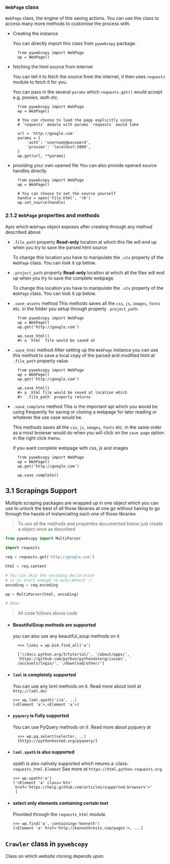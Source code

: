 
### `WebPage` class

`WebPage` class, the engine of this saving actions.
You can use this class to access many more methods to
customise the process with.

- Creating the instance

    You can directly import this class from `pywebcopy` package.
    
        from pywebcopy import WebPage    
        wp = WebPage()
    

- fetching the html source from internet
   
   You can tell it to fetch the source from the
   internet, it then uses `requests` module to fetch it
   for you.
   
   You can pass in the several `params`
   which `requests.get()` would accept 
   e.g. *proxies, auth etc.*
   
        from pywebcopy import WebPage    
        wp = WebPage()
      
        # You can choose to load the page explicitly using 
        # `requests` module with params `requests` would take
      
        url = 'http://google.com'
        params = {
            'auth': 'username@password',
            'proxies': 'localhost:5000',
        }
        wp.get(url, **params)
        
    
- providing your own opened file
    You can also provide opened source handles
    directly 
    
        from pywebcopy import WebPage    
        wp = WebPage()
        
        # You can choose to set the source yourself
        handle = open('file.html', 'rb')
        wp.set_source(handle)
            
    
### 2.1.2  `WebPage` properties and methods

Apis which `WebPage` object exposes after creating
through any method described above

- `.file_path` property
    **Read-only** location at which this file will end up 
    when you try to save the parsed html source
    
    To change this location you have to manipulate the
    `.utx` property of the `WebPage` class. You can
    look it up below.


- `.project_path` property
    **Read-only** location at which all the files will end up 
    when you try to save the complete webpage.
    
    To change this location you have to manipulate the
    `.utx` property of the `WebPage` class. You can
    look it up below.


- `.save_assets` method
    This methods saves all the `css`, `js`, `images`, `fonts` etc.
    in the folder you setup through property `.project_path`.

        from pywebcopy import WebPage
        wp = WebPage()
        wp.get('http://google.com')
    
        wp.save_html()
        #> a `html` file would be saved at
   

- `.save_html` method
    After setting up the `WebPage` instance you can
    use this method to save a local copy of the parsed
    and modified html at `.file_path` property value.
    
        from pywebcopy import WebPage
        wp = WebPage()
        wp.get('http://google.com')
    
        wp.save_html()
        #> a .html file would be saved at location which
        #> `.file_path` property returns

- `.save_complete` method
    This is the important api which you would be using
    frequently for saving or cloning a webpage for later
    reading or whatever the use case would be.

    This methods saves all the `css`, `js`, `images`, `fonts` etc.
    in the same order as a most browser would do when you will click on
    the `save page` option in the right click menu.

    if you want complete webpage with css, js and 
    images

        from pywebcopy import WebPage
        wp = WebPage()
        wp.get('http://google.com')
    
        wp.save_complete()


## 3.1 Scrapings Support

Multiple scraping packages are wrapped up in one object 
which you can use to unlock the best of all those libraries
at one go without having to go through the hassle of 
instanciating each one of those libraries

> To use all the methods and properties documented below
> just create a object once as described

```python
from pywebcopy import MultiParser

import requests

req = requests.get('http://google.com')

html = req.content

# You can skip the encoding declaration
# it is start enough to auto-detect :)
encoding = req.encoding

wp = MultiParser(html, encoding)

# done

```

> All code follows above code

- #### BeautifulSoup methods are supported
    you can also use any beautiful_soup methods on it
    
        >>> links = wp.bs4.find_all('a')
        
        ['//docs.python.org/3/tutorial/', '/about/apps/', 
        'https://github.com/python/pythondotorg/issues', '
        /accounts/login/', '/download/other/']
    

-   #### `lxml` is completely supported
    
    You can use any lxml methods on it. Read more about lxml at `http://lxml.de/`
    
        >>> wp.lxml.xpath('//a', ..)
        [<Element 'a'>,<Element 'a'>]


- #### `pyquery` is Fully supported
    
    You can use PyQuery methods on it .Read more about pyquery at 
    
        >>> wp.pq.select(selector, ..)
        [https://pythonhosted.org/pyquery/]


-   #### `lxml.xpath` is also supported
    
    xpath is also natively supported which retures a :class: `requests_html.Element`
    See more at `https://html.python-requests.org`

        >>> wp.xpath('a')
        ['<Element 'a' class='btn'
         href='https://help.github.com/articles/supported-browsers'>'
         ]

    
-   #### select only elements containing certain text
    
    Provided through the `requests_html` module.

        >>> wp.find('a', containing='kenneth')
        [<Element 'a' href='http://kennethreitz.com/pages'>, ...]


## `Crawler` class in `pywebcopy`
Class on which website cloning depends upon.
